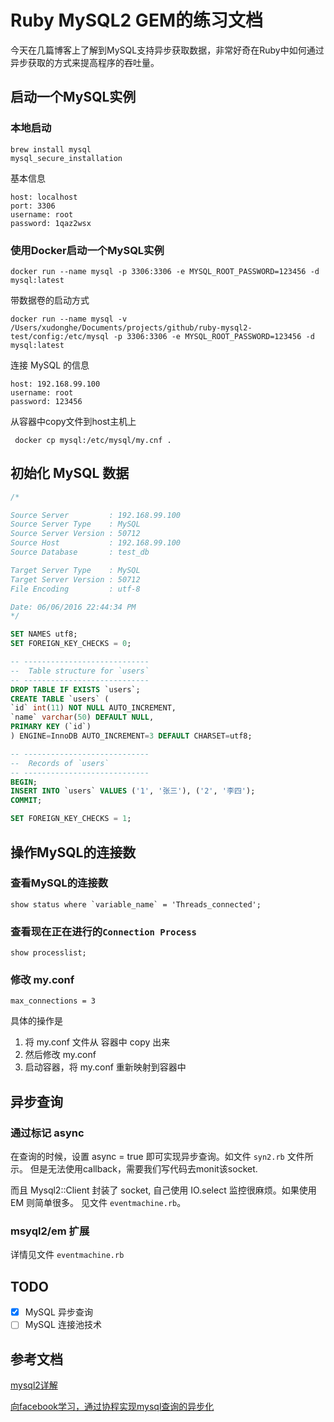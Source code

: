 # Ruby MySQL2 GEM的练习文档

今天在几篇博客上了解到MySQL支持异步获取数据，非常好奇在Ruby中如何通过异步获取的方式来提高程序的吞吐量。

## 启动一个MySQL实例

### 本地启动
```
brew install mysql
mysql_secure_installation
```
基本信息
```
host: localhost
port: 3306
username: root
password: 1qaz2wsx
```

### 使用Docker启动一个MySQL实例
```
docker run --name mysql -p 3306:3306 -e MYSQL_ROOT_PASSWORD=123456 -d mysql:latest
```
带数据卷的启动方式
```
docker run --name mysql -v /Users/xudonghe/Documents/projects/github/ruby-mysql2-test/config:/etc/mysql -p 3306:3306 -e MYSQL_ROOT_PASSWORD=123456 -d mysql:latest
```

连接 MySQL 的信息
```
host: 192.168.99.100
username: root
password: 123456
```

从容器中copy文件到host主机上
```
 docker cp mysql:/etc/mysql/my.cnf .
```

## 初始化 MySQL 数据
```SQL
/*

Source Server         : 192.168.99.100
Source Server Type    : MySQL
Source Server Version : 50712
Source Host           : 192.168.99.100
Source Database       : test_db

Target Server Type    : MySQL
Target Server Version : 50712
File Encoding         : utf-8

Date: 06/06/2016 22:44:34 PM
*/

SET NAMES utf8;
SET FOREIGN_KEY_CHECKS = 0;

-- ----------------------------
--  Table structure for `users`
-- ----------------------------
DROP TABLE IF EXISTS `users`;
CREATE TABLE `users` (
`id` int(11) NOT NULL AUTO_INCREMENT,
`name` varchar(50) DEFAULT NULL,
PRIMARY KEY (`id`)
) ENGINE=InnoDB AUTO_INCREMENT=3 DEFAULT CHARSET=utf8;

-- ----------------------------
--  Records of `users`
-- ----------------------------
BEGIN;
INSERT INTO `users` VALUES ('1', '张三'), ('2', '李四');
COMMIT;

SET FOREIGN_KEY_CHECKS = 1;
```

## 操作MySQL的连接数

### 查看MySQL的连接数
```
show status where `variable_name` = 'Threads_connected';
```

### 查看现在正在进行的`Connection Process`
```
show processlist;
```

### 修改 my.conf
```
max_connections = 3
```

具体的操作是
1. 将 my.conf 文件从 容器中 copy 出来
2. 然后修改 my.conf
3. 启动容器，将 my.conf 重新映射到容器中

## 异步查询

### 通过标记 async 
在查询的时候，设置 async = true 即可实现异步查询。如文件 `syn2.rb` 文件所示。
但是无法使用callback，需要我们写代码去monit该socket.

而且 Mysql2::Client 封装了 socket, 自己使用 IO.select 监控很麻烦。如果使用 EM 则简单很多。
见文件 `eventmachine.rb`。

### msyql2/em 扩展
详情见文件 `eventmachine.rb`


## TODO
- [X] MySQL 异步查询
- [ ] MySQL 连接池技术

## 参考文档

[mysql2详解](http://starzhou.com/blogs/mysql2)

[向facebook学习，通过协程实现mysql查询的异步化](http://www.bo56.com/%E9%80%9A%E8%BF%87%E5%8D%8F%E7%A8%8B%E5%AE%9E%E7%8E%B0mysql%E6%9F%A5%E8%AF%A2%E7%9A%84%E5%BC%82%E6%AD%A5%E5%8C%96/)
